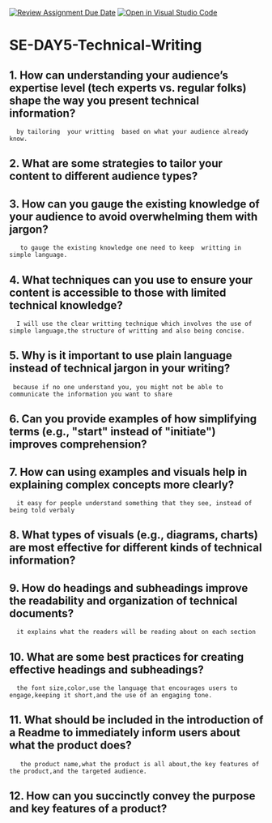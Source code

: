 [![Review Assignment Due Date](https://classroom.github.com/assets/deadline-readme-button-22041afd0340ce965d47ae6ef1cefeee28c7c493a6346c4f15d667ab976d596c.svg)](https://classroom.github.com/a/zsAR-pyY)
[![Open in Visual Studio Code](https://classroom.github.com/assets/open-in-vscode-2e0aaae1b6195c2367325f4f02e2d04e9abb55f0b24a779b69b11b9e10269abc.svg)](https://classroom.github.com/online_ide?assignment_repo_id=18503567&assignment_repo_type=AssignmentRepo)
# SE-DAY5-Technical-Writing
## 1. How can understanding your audience’s expertise level (tech experts vs. regular folks) shape the way you present technical information?
      by tailoring  your writting  based on what your audience already know.
## 2. What are some strategies to tailor your content to different audience types?

## 3. How can you gauge the existing knowledge of your audience to avoid overwhelming them with jargon?
       to gauge the existing knowledge one need to keep  writting in simple language.
## 4. What techniques can you use to ensure your content is accessible to those with limited technical knowledge?
      I will use the clear writting technique which involves the use of simple language,the structure of writting and also being concise.
## 5. Why is it important to use plain language instead of technical jargon in your writing?
     because if no one understand you, you might not be able to communicate the information you want to share
## 6. Can you provide examples of how simplifying terms (e.g., "start" instead of "initiate") improves comprehension?
      
## 7. How can using examples and visuals help in explaining complex concepts more clearly?
      it easy for people understand something that they see, instead of being told verbaly
## 8. What types of visuals (e.g., diagrams, charts) are most effective for different kinds of technical information?

## 9. How do headings and subheadings improve the readability and organization of technical documents?
      it explains what the readers will be reading about on each section
## 10. What are some best practices for creating effective headings and subheadings?
      the font size,color,use the language that encourages users to engage,keeping it short,and the use of an engaging tone.
## 11. What should be included in the introduction of a Readme to immediately inform users about what the product does?
       the product name,what the product is all about,the key features of the product,and the targeted audience.
## 12. How can you succinctly convey the purpose and key features of a product?
